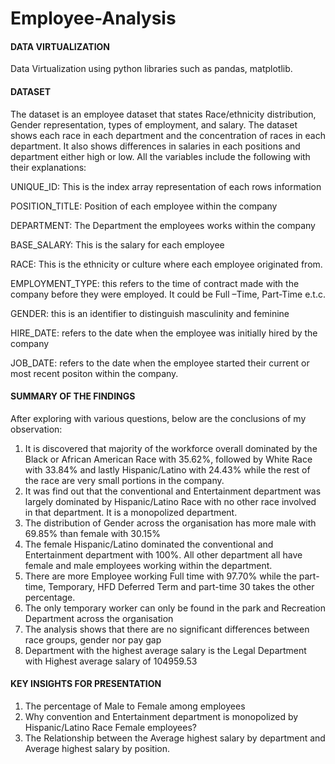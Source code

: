 # Employee-Analysis
#### DATA VIRTUALIZATION

Data Virtualization using python libraries such as pandas, matplotlib.

#### DATASET
The dataset is an employee dataset that states Race/ethnicity distribution, Gender representation, types of employment, and salary. The dataset shows each race in each department and the concentration of races in each department. It also shows differences in salaries in each positions and department either high or low. All the variables include the following with their explanations:

UNIQUE_ID: This is the index array representation of each rows information

POSITION_TITLE: Position of each employee within the company 

DEPARTMENT: The Department the employees works within the company

BASE_SALARY: This is the salary for each employee 

RACE: This is the ethnicity or culture where each employee originated from.

EMPLOYMENT_TYPE: this refers to the time of contract made with the company before they were employed. It could be Full –Time, Part-Time e.t.c.

GENDER: this is an identifier to distinguish masculinity and feminine

HIRE_DATE: refers to the date when the employee was initially hired by the company

JOB_DATE: refers to the date when the employee started their current or most recent positon within the company.

#### SUMMARY OF THE FINDINGS
After exploring with various questions, below are the conclusions of my observation:
1.	It is discovered that majority of the workforce overall dominated by the Black or African American Race with 35.62%, followed by White Race with 33.84% and lastly Hispanic/Latino with 24.43% while the rest of the race are very small portions in the company.
2.	It was find out that the conventional and Entertainment department was largely dominated by Hispanic/Latino Race with no other race involved in that department. It is a monopolized department.
3.	The distribution of Gender across the organisation has more male with 69.85% than female with 30.15%
4.	The female Hispanic/Latino dominated the conventional and Entertainment department with 100%. All other department all have female and male employees working within the department.
5.	There are more Employee working Full time with 97.70% while the part-time, Temporary, HFD Deferred Term and part-time 30 takes the other percentage.
6.	The only temporary worker can only be found in the park and Recreation Department across the organisation
7.	The analysis shows that there are no significant differences between race groups, gender nor pay gap  
8.	Department with the highest average salary is the Legal Department with Highest average salary of 104959.53


#### KEY INSIGHTS FOR PRESENTATION
1.	The percentage of Male to Female among employees
2.	Why convention and Entertainment department is monopolized by Hispanic/Latino Race Female employees?
3.	The Relationship between the Average highest salary by department and Average highest salary by position.







